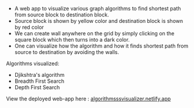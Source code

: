 * A web app to visualize various graph algorithms to find shortest path from source block to destination block.
* Source block is shown by yellow color and destination block is shown by red color
* We can create wall anywhere on the grid by simply clicking on the square block which then turns into a dark color.
* One can visualize how the algorithm and how it finds shortest path from source to destination by avoiding the walls.

Algorithms visualized:

* Djikshtra's algorithm
* Breadth First Search
* Depth First Search

View the deployed web-app here : [algorithmsssvisualizer.netlify.app](https://algo-visualizer-ten.vercel.app/)
